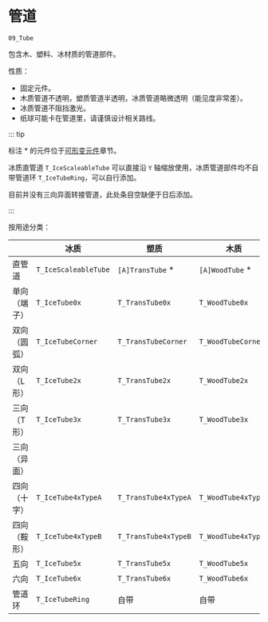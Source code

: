 # 管道

`09_Tube`

包含木、塑料、冰材质的管道部件。

性质：

- 固定元件。
- 木质管道不透明，塑质管道半透明，冰质管道略微透明（能见度非常差）。
- 冰质管道不阻挡激光。
- 纸球可能卡在管道里，请谨慎设计相关路线。

::: tip

标注 \* 的元件位于[可形变元件](/glossary/adjustable-object.md)章节。

冰质直管道 `T_IceScaleableTube` 可以直接沿 `Y` 轴缩放使用，冰质管道部件均不自带管道环 `T_IceTubeRing`，可以自行添加。

目前并没有三向异面转接管道，此处条目空缺便于日后添加。

:::

按用途分类：

|              | 冰质                 | 塑质                 | 木质                |
| ------------ | -------------------- | -------------------- | ------------------- |
| 直管道       | `T_IceScaleableTube` | `[A]TransTube` \*    | `[A]WoodTube` \*    |
| 单向（端子） | `T_IceTube0x`        | `T_TransTube0x`      | `T_WoodTube0x`      |
| 双向（圆弧） | `T_IceTubeCorner`    | `T_TransTubeCorner`  | `T_WoodTubeCorner`  |
| 双向（L 形） | `T_IceTube2x`        | `T_TransTube2x`      | `T_WoodTube2x`      |
| 三向（T 形） | `T_IceTube3x`        | `T_TransTube3x`      | `T_WoodTube3x`      |
| 三向（异面） |                      |                      |                     |
| 四向（十字） | `T_IceTube4xTypeA`   | `T_TransTube4xTypeA` | `T_WoodTube4xTypeA` |
| 四向（鞍形） | `T_IceTube4xTypeB`   | `T_TransTube4xTypeB` | `T_WoodTube4xTypeB` |
| 五向         | `T_IceTube5x`        | `T_TransTube5x`      | `T_WoodTube5x`      |
| 六向         | `T_IceTube6x`        | `T_TransTube6x`      | `T_WoodTube6x`      |
| 管道环       | `T_IceTubeRing`      | 自带                 | 自带                |
